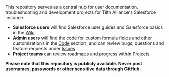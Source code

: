 This repository serves as a central hub for user documentation, troubleshooting and development projects for Tilth Alliance's Salesforce instance.

* **Salesforce users** will find Salesforce user guides and Salesforce basics in the [Wiki](https://github.com/tilthalliance/salesforce/wiki).
* **Admin users** will find the code for custom formula fields and other customizations in the [Code](https://github.com/tilthalliance/salesforce) section, and can review bugs, questions and feature requests under [Issues](https://github.com/tilthalliance/salesforce/issues)
* **Project teams** can review roadmaps and progress within [Projects](https://github.com/tilthalliance/salesforce/projects)

**Please note that this repository is publicly available. Never post usernames, passwords or other sensitive data through GitHub.**
